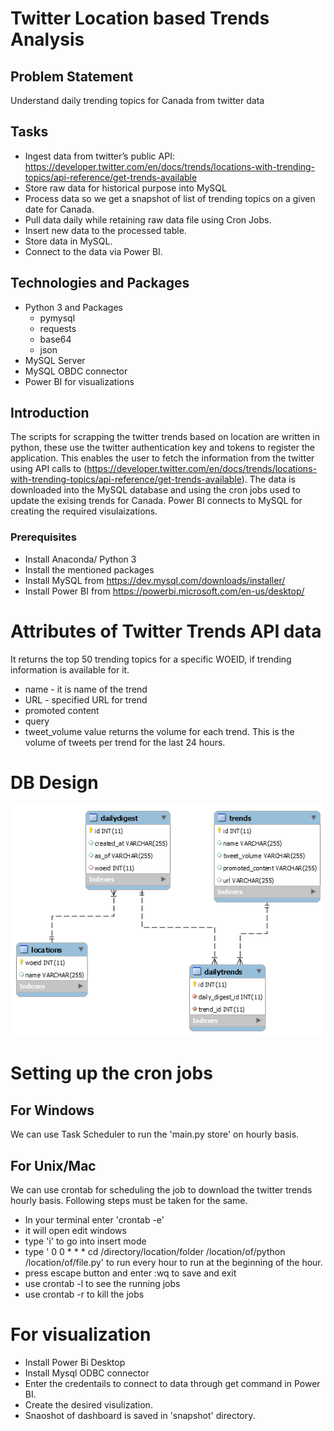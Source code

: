 # Twitter Location based Trends Analysis
## Problem Statement
Understand daily trending topics for Canada from twitter data 

## Tasks
- Ingest data from twitter’s public API: https://developer.twitter.com/en/docs/trends/locations-with-trending-topics/api-reference/get-trends-available
- Store raw data for historical purpose into MySQL
- Process data so we get a snapshot of list of trending topics on a given date for Canada.
- Pull data daily while retaining raw data file using Cron Jobs.
- Insert new data to the processed table.
- Store data in MySQL.
- Connect to the data via Power BI.

## Technologies and Packages
- Python 3 and Packages
    - pymysql
    - requests
    - base64
    - json
- MySQL Server
- MySQL OBDC connector
- Power BI for visualizations

## Introduction

The scripts for scrapping the twitter trends based on location are written in python, these use the twitter authentication key and tokens to register the application. This enables the user to fetch the information from the twitter using API calls to (https://developer.twitter.com/en/docs/trends/locations-with-trending-topics/api-reference/get-trends-available). The data is downloaded into the MySQL database and using the cron jobs used to update the exising trends for Canada. Power BI connects to MySQL for creating the required visulaizations. 

### Prerequisites

- Install Anaconda/ Python 3
- Install the mentioned packages
- Install MySQL from https://dev.mysql.com/downloads/installer/
- Install Power BI from https://powerbi.microsoft.com/en-us/desktop/

# Attributes of Twitter Trends API data
It returns the top 50 trending topics for a specific WOEID, if trending information is available for it.

- name - it is name of the trend
- URL - specified URL for trend
- promoted content
- query
- tweet_volume value returns the volume for each trend. This is the volume of tweets per trend for the last 24 hours.

# DB Design 

![DB Design](./snapshot/DbDesign.png)

# Setting up the cron jobs

## For Windows

We can use Task Scheduler to run the 'main.py store' on hourly basis. 

## For Unix/Mac

We can use crontab for scheduling the job to download the twitter trends hourly basis. Following steps must be taken for the same. 

- In your terminal enter 'crontab -e'
- it will open edit windows 
- type 'i' to go into insert mode 
- type ' 0 0 * * * cd /directory/location/folder /location/of/python /location/of/file.py' to run every hour to run at the beginning of the hour.
- press escape button and enter :wq to save and exit
- use crontab -l to see the running jobs
- use crontab -r to kill the jobs 

# For visualization 
- Install Power Bi Desktop
- Install Mysql ODBC connector
- Enter the credentails to connect to data through get command in Power BI. 
- Create the desired visulization.
- Snaoshot of dashboard is saved in 'snapshot' directory.


